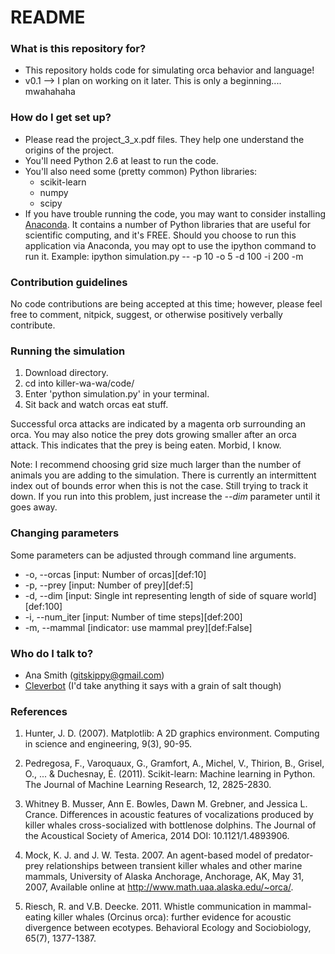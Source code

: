 # README #

### What is this repository for? ###

* This repository holds code for simulating orca behavior and language!
* v0.1 --> I plan on working on it later. This is only a beginning.... mwahahaha

### How do I get set up? ###

* Please read the project_3_x.pdf files. They help one understand the origins of the project. 
* You'll need Python 2.6 at least to run the code.
* You'll also need some (pretty common) Python libraries:
     - scikit-learn
     - numpy
     - scipy
* If you have trouble running the code, you may want to consider installing [Anaconda](https://store.continuum.io/cshop/anaconda/). It contains a number of Python libraries that are useful for scientific computing, and it's FREE. Should you choose to run this application via Anaconda, you may opt to use the ipython command to run it. Example: ipython simulation.py -- -p 10 -o 5 -d 100 -i 200 -m

### Contribution guidelines ###

No code contributions are being accepted at this time; however, please feel free to comment, nitpick, suggest, or otherwise positively verbally contribute.

### Running the simulation ###

1. Download directory.
2. cd into killer-wa-wa/code/
3. Enter 'python simulation.py' in your terminal.
4. Sit back and watch orcas eat stuff.

Successful orca attacks are indicated by a magenta orb surrounding an orca. You may also notice the prey dots growing smaller after an orca attack. This indicates that the prey is being eaten. Morbid, I know. 

Note: I recommend choosing grid size much larger than the number of animals you are adding to the simulation. There is currently an intermittent index out of bounds error when this is not the case. Still trying to track it down. If you run into this problem, just increase the *--dim* parameter until it goes away.

### Changing parameters ###

Some parameters can be adjusted through command line arguments.

* -o, --orcas [input: Number of orcas][def:10]
* -p, --prey [input: Number of prey][def:5]
* -d, --dim [input: Single int representing length of side of square world][def:100]
* -i, --num_iter [input: Number of time steps][def:200]
* -m, --mammal [indicator: use mammal prey][def:False]

### Who do I talk to? ###

* Ana Smith (gitskippy@gmail.com)
* [Cleverbot](http://www.cleverbot.com/) (I'd take anything it says with a grain of salt though)

### References ###

1. Hunter, J. D. (2007). Matplotlib: A 2D graphics environment. Computing in science and engineering, 9(3), 90-95.

2. Pedregosa, F., Varoquaux, G., Gramfort, A., Michel, V., Thirion, B., Grisel, O., ... & Duchesnay, É. (2011). Scikit-learn: Machine learning in Python. The Journal of Machine Learning Research, 12, 2825-2830.

3. Whitney B. Musser, Ann E. Bowles, Dawn M. Grebner, and Jessica L. Crance. Differences in acoustic features of vocalizations produced by killer whales cross-socialized with bottlenose dolphins. The Journal of the Acoustical Society of America, 2014 DOI: 10.1121/1.4893906.

4. Mock, K. J. and J. W. Testa. 2007. An agent-based model of predator-prey relationships between transient killer whales and other marine mammals, University of Alaska Anchorage, Anchorage, AK, May 31, 2007, Available online at http://www.math.uaa.alaska.edu/~orca/. 

5. Riesch, R. and V.B. Deecke. 2011. Whistle communication in mammal-eating killer whales (Orcinus orca): further evidence for acoustic divergence between ecotypes. Behavioral Ecology and Sociobiology, 65(7), 1377-1387.
